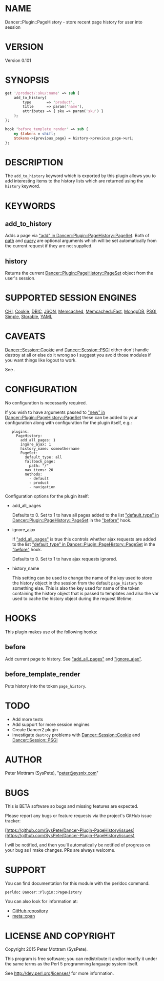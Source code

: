# NAME

Dancer::Plugin::PageHistory - store recent page history for user into session

# VERSION

Version 0.101

# SYNOPSIS

```perl
get '/product/:sku/:name' => sub {
    add_to_history(
        type       => 'product',
        title      => param('name'),
        attributes => { sku => param('sku') }
    );
};

hook 'before_template_render' => sub {
    my $tokens = shift;
    $tokens->{previous_page} = history->previous_page->uri;
};
```

# DESCRIPTION

The `add_to_history` keyword which is exported by this plugin allows you to 
add interesting items to the history lists which are returned using the
`history` keyword.

# KEYWORDS

## add\_to\_history

Adds a page via ["add" in Dancer::Plugin::PageHistory::PageSet](https://metacpan.org/pod/Dancer::Plugin::PageHistory::PageSet#add). Both of
[path](https://metacpan.org/pod/Dancer::Plugin::PageHistory::Page#path) and
[query](https://metacpan.org/pod/Dancer::Plugin::PageHistory::Page#query) are optional arguments
which will be set automatically from the current request if they are not
supplied.

## history

Returns the current [Dancer::Plugin::PageHistory::PageSet](https://metacpan.org/pod/Dancer::Plugin::PageHistory::PageSet) object from the
user's session.

# SUPPORTED SESSION ENGINES

[CHI](https://metacpan.org/pod/Dancer::Session::CHI),
[Cookie](https://metacpan.org/pod/Dancer::Session::Cookie), 
[DBIC](https://metacpan.org/pod/Dancer::Session::DBIC),
[JSON](https://metacpan.org/pod/Dancer::Session::JSON),
[Memcached](https://metacpan.org/pod/Dancer::Session::Memcached),
[Memcached::Fast](https://metacpan.org/pod/Dancer::Session::Memcached::Fast),
[MongoDB](https://metacpan.org/pod/Dancer::Session::MongoDB),
[PSGI](https://metacpan.org/pod/Dancer::Session::PSGI),
[Simple](https://metacpan.org/pod/Dancer::Session::Simple),
[Storable](https://metacpan.org/pod/Dancer::Session::Storable),
[YAML](https://metacpan.org/pod/Dancer::Session::YAML)

# CAVEATS

[Dancer::Session::Cookie](https://metacpan.org/pod/Dancer::Session::Cookie) and [Dancer::Session::PSGI](https://metacpan.org/pod/Dancer::Session::PSGI) either don't handle
destroy at all or else do it wrong so I suggest you avoid those modules if
you want things like logout to work.

See </TODO>.

# CONFIGURATION

No configuration is necessarily required.

If you wish to have arguments passed to
["new" in Dancer::Plugin::PageHistory::PageSet](https://metacpan.org/pod/Dancer::Plugin::PageHistory::PageSet#new) these can be added to your
configuration along with configuration for the plugin itself, e.g.:

```
   plugins:
     PageHistory:
       add_all_pages: 1
       ingore_ajax: 1 
       history_name: someothername
       PageSet:
         default_type: all
         fallback_page:
           path: "/"
         max_items: 20
         methods:
           - default
           - product
           - navigation

```

Configuration options for the plugin itself:

- add\_all\_pages

    Defaults to 0. Set to 1 to have all pages added to the list
    ["default\_type" in Dancer::Plugin::PageHistory::PageSet](https://metacpan.org/pod/Dancer::Plugin::PageHistory::PageSet#default_type) in the ["before"](#before) hook.

- ignore\_ajax

    If ["add\_all\_pages"](#add_all_pages) is true this controls whether ajax requests are added to
    the list ["default\_type" in Dancer::Plugin::PageHistory::PageSet](https://metacpan.org/pod/Dancer::Plugin::PageHistory::PageSet#default_type) in the
    ["before"](#before) hook.

    Defaults to 0. Set to 1 to have ajax requests ignored.

- history\_name

    This setting can be used to change the name of the key used to store
    the history object in the session from the default `page_history` to
    something else. This is also the key used for name of the token
    containing the history object that is passed to templates and also the var
    used to cache the history object during the request lifetime.

# HOOKS

This plugin makes use of the following hooks:

## before

Add current page to history. See ["add\_all\_pages"](#add_all_pages) and ["ignore\_ajax"](#ignore_ajax).

## before\_template\_render

Puts history into the token `page_history`.

# TODO

- Add more tests
- Add support for more session engines
- Create Dancer2 plugin
- investigate `destroy` problems with [Dancer::Session::Cookie](https://metacpan.org/pod/Dancer::Session::Cookie)
and [Dancer::Session::PSGI](https://metacpan.org/pod/Dancer::Session::PSGI)

# AUTHOR

Peter Mottram (SysPete), "peter@sysnix.com"

# BUGS

This is BETA software so bugs and missing features are expected.

Please report any bugs or feature requests via the project's GitHub
issue tracker:

[https://github.com/SysPete/Dancer-Plugin-PageHistory/issues](https://github.com/SysPete/Dancer-Plugin-PageHistory/issues)

I will be notified, and then you'll automatically be notified of
progress on your bug as I make changes. PRs are always welcome.

# SUPPORT

You can find documentation for this module with the perldoc command.

```
perldoc Dancer::Plugin::PageHistory
```

You can also look for information at:

- [GitHub repository](https://github.com/SysPete/Dancer-Plugin-PageHistory)
- [meta::cpan](https://metacpan.org/pod/Dancer::Plugin::PageHistory)

# LICENSE AND COPYRIGHT

Copyright 2015 Peter Mottram (SysPete).

This program is free software; you can redistribute it and/or modify
it under the same terms as the Perl 5 programming language system itself.

See http://dev.perl.org/licenses/ for more information.
